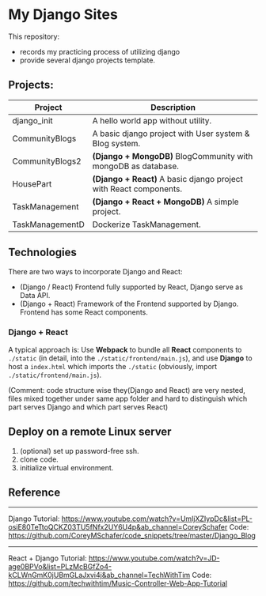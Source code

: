 # My Django Sites

This repository:
- records my practicing process of utilizing django
- provide several django projects template.


## Projects:

| Project | Description |
|----------|----------|
| django_init   | A hello world app without utility. |
| CommunityBlogs   | A basic django project with User system & Blog system.  |
| CommunityBlogs2    | **(Django + MongoDB)** BlogCommunity with mongoDB as database. |
| HousePart  | **(Django + React)** A basic django project with React components. |
| TaskManagement  | **(Django + React + MongoDB)** A simple project. |
| TaskManagementD  | Dockerize TaskManagement. |

## Technologies

There are two ways to incorporate Django and React:
- (Django / React) Frontend fully supported by React, Django serve as Data API.
- (Django + React) Framework of the Frontend supported by Django. Frontend has some React components.

### Django + React

A typical approach is: 
Use **Webpack** to bundle all **React** components to `./static` (in detail, into the `./static/frontend/main.js`), 
and use **Django** to host a `index.html` which imports the `./static` (obviously, import `./static/frontend/main.js`).

(Comment: code structure wise they(Django and React) are very nested, 
files mixed together under same app folder and hard to distinguish which part serves Django and which part serves React) 

## Deploy on a remote Linux server

1. (optional) set up password-free ssh.
2. clone code.
3. initialize virtual environment.


## Reference

---

Django Tutorial: https://www.youtube.com/watch?v=UmljXZIypDc&list=PL-osiE80TeTtoQCKZ03TU5fNfx2UY6U4p&ab_channel=CoreySchafer
Code: https://github.com/CoreyMSchafer/code_snippets/tree/master/Django_Blog

---

React + Django Tutorial: https://www.youtube.com/watch?v=JD-age0BPVo&list=PLzMcBGfZo4-kCLWnGmK0jUBmGLaJxvi4j&ab_channel=TechWithTim
Code: https://github.com/techwithtim/Music-Controller-Web-App-Tutorial